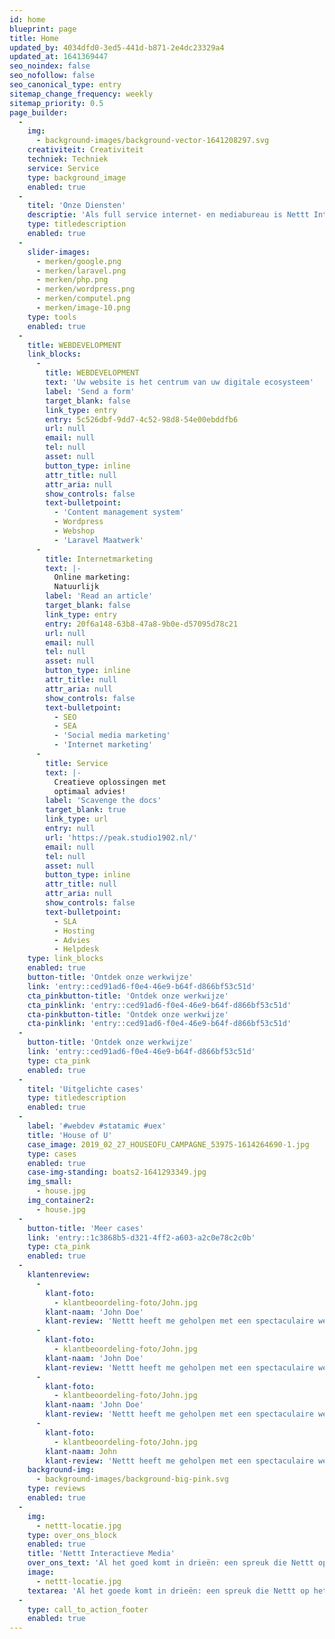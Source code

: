 ```yaml
---
id: home
blueprint: page
title: Home
updated_by: 4034dfd0-3ed5-441d-b871-2e4dc23329a4
updated_at: 1641369447
seo_noindex: false
seo_nofollow: false
seo_canonical_type: entry
sitemap_change_frequency: weekly
sitemap_priority: 0.5
page_builder:
  -
    img:
      - background-images/background-vector-1641208297.svg
    creativiteit: Creativiteit
    techniek: Techniek
    service: Service
    type: background_image
    enabled: true
  -
    titel: 'Onze Diensten'
    descriptie: 'Als full service internet- en mediabureau is Nettt Interactieve Media hét aangewezen adres voor advies, webdesign, webdevelopment, content management, zoekmachine-optimalisatie en méér.'
    type: titledescription
    enabled: true
  -
    slider-images:
      - merken/google.png
      - merken/laravel.png
      - merken/php.png
      - merken/wordpress.png
      - merken/computel.png
      - merken/image-10.png
    type: tools
    enabled: true
  -
    title: WEBDEVELOPMENT
    link_blocks:
      -
        title: WEBDEVELOPMENT
        text: 'Uw website is het centrum van uw digitale ecosysteem'
        label: 'Send a form'
        target_blank: false
        link_type: entry
        entry: 5c526dbf-9dd7-4c52-98d8-54e00ebddfb6
        url: null
        email: null
        tel: null
        asset: null
        button_type: inline
        attr_title: null
        attr_aria: null
        show_controls: false
        text-bulletpoint:
          - 'Content management system'
          - Wordpress
          - Webshop
          - 'Laravel Maatwerk'
      -
        title: Internetmarketing
        text: |-
          Online marketing:
          Natuurlijk
        label: 'Read an article'
        target_blank: false
        link_type: entry
        entry: 20f6a148-63b8-47a8-9b0e-d57095d78c21
        url: null
        email: null
        tel: null
        asset: null
        button_type: inline
        attr_title: null
        attr_aria: null
        show_controls: false
        text-bulletpoint:
          - SEO
          - SEA
          - 'Social media marketing'
          - 'Internet marketing'
      -
        title: Service
        text: |-
          Creatieve oplossingen met
          optimaal advies!
        label: 'Scavenge the docs'
        target_blank: true
        link_type: url
        entry: null
        url: 'https://peak.studio1902.nl/'
        email: null
        tel: null
        asset: null
        button_type: inline
        attr_title: null
        attr_aria: null
        show_controls: false
        text-bulletpoint:
          - SLA
          - Hosting
          - Advies
          - Helpdesk
    type: link_blocks
    enabled: true
    button-title: 'Ontdek onze werkwijze'
    link: 'entry::ced91ad6-f0e4-46e9-b64f-d866bf53c51d'
    cta_pinkbutton-title: 'Ontdek onze werkwijze'
    cta_pinklink: 'entry::ced91ad6-f0e4-46e9-b64f-d866bf53c51d'
    cta-pinkbutton-title: 'Ontdek onze werkwijze'
    cta-pinklink: 'entry::ced91ad6-f0e4-46e9-b64f-d866bf53c51d'
  -
    button-title: 'Ontdek onze werkwijze'
    link: 'entry::ced91ad6-f0e4-46e9-b64f-d866bf53c51d'
    type: cta_pink
    enabled: true
  -
    titel: 'Uitgelichte cases'
    type: titledescription
    enabled: true
  -
    label: '#webdev #statamic #uex'
    title: 'House of U'
    case_image: 2019_02_27_HOUSEOFU_CAMPAGNE_53975-1614264690-1.jpg
    type: cases
    enabled: true
    case-img-standing: boats2-1641293349.jpg
    img_small:
      - house.jpg
    img_container2:
      - house.jpg
  -
    button-title: 'Meer cases'
    link: 'entry::1c3868b5-d321-4ff2-a603-a2c0e78c2c0b'
    type: cta_pink
    enabled: true
  -
    klantenreview:
      -
        klant-foto:
          - klantbeoordeling-foto/John.jpg
        klant-naam: 'John Doe'
        klant-review: 'Nettt heeft me geholpen met een spectaculaire website!'
      -
        klant-foto:
          - klantbeoordeling-foto/John.jpg
        klant-naam: 'John Doe'
        klant-review: 'Nettt heeft me geholpen met een spectaculaire website!'
      -
        klant-foto:
          - klantbeoordeling-foto/John.jpg
        klant-naam: 'John Doe'
        klant-review: 'Nettt heeft me geholpen met een spectaculaire website!'
      -
        klant-foto:
          - klantbeoordeling-foto/John.jpg
        klant-naam: John
        klant-review: 'Nettt heeft me geholpen met een spectaculaire website!'
    background-img:
      - background-images/background-big-pink.svg
    type: reviews
    enabled: true
  -
    img:
      - nettt-locatie.jpg
    type: over_ons_block
    enabled: true
    title: 'Nettt Interactieve Media'
    over_ons_text: 'Al het goed komt in drieën: een spreuk die Nettt op het lijf is geschreven.'
    image:
      - nettt-locatie.jpg
    textarea: 'Al het goede komt in drieën: een spreuk die Nettt op het lijf is geschreven!'
  -
    type: call_to_action_footer
    enabled: true
---
```


